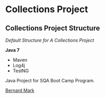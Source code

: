 # Collections Project
## Collections Project Structure

*Default Structure for A Collections Project*

**Java 7**

* Maven
* Log4j
* TestNG

Java Project for SQA Boot Camp Program.

[Bernard Mark](http://sqasolution.com)
